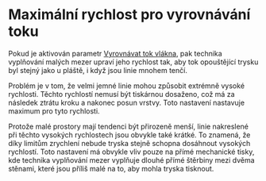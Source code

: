 Maximální rychlost pro vyrovnávání toku
====
Pokud je aktivován parametr [Vyrovnávat tok vlákna](speed_equalize_flow_enabled.md), pak technika vyplňování malých mezer upraví jeho rychlost tak, aby tok opouštějící trysku byl stejný jako u pláště, i když jsou linie mnohem tenčí.

Problém je v tom, že velmi jemné linie mohou způsobit extrémně vysoké rychlosti. Těchto rychlostí nemusí být tiskárnou dosaženo, což má za následek ztrátu kroku a nakonec posun vrstvy. Toto nastavení nastavuje maximum pro tyto rychlosti.

Protože malé prostory mají tendenci být přirozeně menší, linie nakreslené při těchto vysokých rychlostech jsou obvykle také krátké. To znamená, že díky limitům zrychlení nebude tryska stejně schopna dosáhnout vysokých rychlostí. Toto nastavení má obvykle vliv pouze na přímé mechanické tisky, kde technika vyplňování mezer vyplňuje dlouhé přímé štěrbiny mezi dvěma stěnami, které jsou příliš malé na to, aby mohla tryska tisknout.
